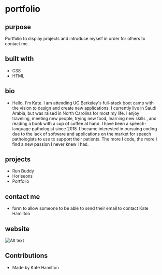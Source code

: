 # portfolio

## purpose 
Portfolio to display projects and introduce myself in order for others to contact me. 

## built with
* CSS
* HTML


## bio
*  Hello, I'm Kate. I am attending UC Berkeley's full-stack boot camp with the vision to design and create new applications. I currently live in Saudi Arabia, but was raised in North Carolina for most my life. I enjoy traveling, meeting new people, trying new food, learning new skills , and reading a book with a cup of coffee at hand. I have been a speech-language pathologist since 2018.  I became interested in pursuing coding due to the lack of software and applications on the market for speech pathologists to use to support their patients.  The more I code, the more I find a new passion I never knew I had. 


## projects 
* Run Buddy
* Horiseons
* Portfolio

## contact me
* form to allow someone to be able to send their email to contact Kate Hamilton 

## website 

![Alt text](assets/images/screenshot.jpg)

## Contributions 
* Made by Kate Hamilton 









